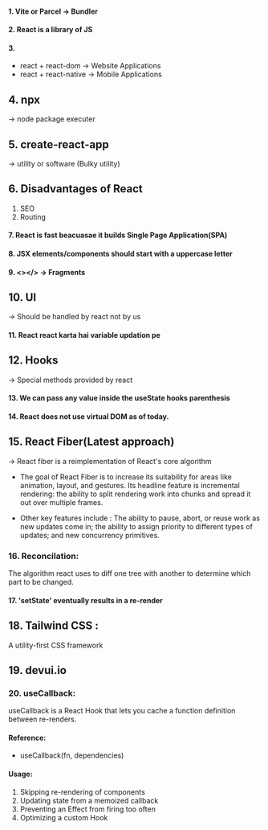 #### 1. Vite or Parcel -> Bundler

#### 2. React is a library of JS

#### 3. 
 * react + react-dom -> Website Applications
 * react + react-native -> Mobile Applications


## 4. npx 
-> node package executer

## 5. create-react-app 
-> utility or software (Bulky utility)

## 6. Disadvantages of React
1. SEO
2. Routing

#### 7. React is fast beacuasae it builds Single Page Application(SPA)

#### 8. JSX elements/components should start with a uppercase letter

#### 9. <></> -> Fragments

## 10. UI 
-> Should be handled by react not by us

#### 11. React react karta hai variable updation pe

## 12. Hooks 
-> Special methods provided by react 

####  13. We can pass any value inside the useState hooks parenthesis

#### 14. React does not use virtual DOM as of today.

## 15. React Fiber(Latest approach)
-> React fiber is a reimplementation of React's core algorithm

* The goal of React Fiber is to increase its suitability for areas like animation, layout, and gestures. Its headline feature is incremental rendering: the ability to split rendering work into chunks and spread it out over multiple frames.

* Other key features include :
The ability to pause, abort, or reuse work as new updates come in; the ability to assign priority to different types of updates; and new concurrency primitives.

### 16. Reconcilation:
The algorithm react uses to diff one tree with another to determine which part to be changed.

#### 17. 'setState' eventually results in a re-render

## 18. Tailwind CSS : 
A utility-first CSS framework

## 19. devui.io

### 20. useCallback:
useCallback is a React Hook that lets you cache a function definition between re-renders.

#### Reference:
* useCallback(fn, dependencies) 

#### Usage:
1. Skipping re-rendering of components
2. Updating state from a memoized callback
3. Preventing an Effect from firing too often
4. Optimizing a custom Hook